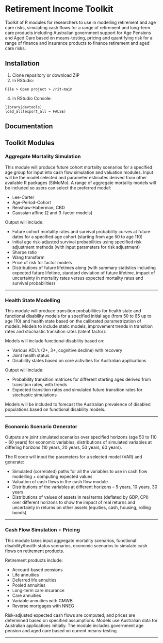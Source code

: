 # Retirement Income Toolkit

Toolkit of R modules for researchers to use in modelling retirement and age care risks, simulating cash flows for a range of retirement and long-term care products including Australian government support for Age Pensions and Aged Care based on means-testing, pricing and quantifying risk for a range of finance and insurance products to finance retirement and aged care risks.

## Installation

1. Clone repository or download ZIP 
2. In RStudio:
```
File > Open project > /rit-main
```
4. In RStudio Console: 
```
library(devtools)
load_all(export_all = FALSE)
```

## Documentation




## Toolkit Modules

### Aggregate Mortality Simulation
This module will produce future cohort mortality scenarios for a specified age group for input into cash flow simulation and valuation modules. Input will be the model selected and parameter estimates derived from other available R packages (StMoMo). 
A range of aggregate mortality models will be included so users can select the preferred model:
* Lee-Carter
* Age-Period-Cohort
* Renshaw-Haberman, CBD
* Gaussian affine (2 and 3-factor models)

Output will include:
* Future cohort mortality rates and survival probability curves at future dates for a specified age cohort (starting from age 50 to age 110) 
* Initial age risk-adjusted survival probabilities using specified risk adjustment methods (with input parameters for risk adjustment) 
* Sharpe ratio
* Wang transform
* Price of risk for factor models
* Distributions of future lifetimes along (with summary statistics including expected future lifetime, standard deviation of future lifetime, impact of uncertainty in mortality rates versus expected mortality rates and survival probabilities)

---- 
### Health State Modelling 

This module will produce transition probabilities for health state and functional disability models for a specified initial age (from 50 to 65 up to age 110) and health state based on the calibrated parametrization of models. Models to include static models, improvement trends in transition rates and stochastic transition rates (latent factor). 

Models will include functional disability based on:
* Various ADL’s (2+, 3+, cognitive decline) with recovery
* Joint health status 
* Disability states based on core activities for Australian applications

Output will include:
* Probability transition matrices for different starting ages derived from transition rates, with trends
* Expected transition rates and simulated future transition rates for stochastic simulations

Models will be included to forecast the Australian prevalence of disabled populations based on functional disability models.

----
### Economic Scenario Generator
Outputs are joint simulated scenarios over specified horizons (age 50 to 110 – 60 years) for economic variables, distributions of simulated variables at differing horizons (10 years, 20 years, 50 years, 60 years). 

The R code will input the parameters for a selected model (VAR) and generate: 
* Simulated (correlated) paths for all the variables to use in cash flow modelling + computing expected values
* Valuation of cash flows in the cash flow module
* Distributions of the variables at different horizons – 5 years, 10 years, 30 years
* Distributions of values of assets in real terms (deflated by GDP, CPI) over different horizons to show the impact of real returns and uncertainty in returns on other assets (equities, cash, housing, rolling bonds).

----
### Cash Flow Simulation + Pricing
This module takes input aggregate mortality scenarios, functional disability/health status scenarios, economic scenarios to simulate cash flows on retirement products.

Retirement products include:
* Account-based pensions
* Life annuities
* Deferred life annuities
* Pooled annuities
* Long-term care insurance
* Care annuities
* Variable annuities with GMWB
* Reverse mortgages with NNEG

Risk-adjusted expected cash flows are computed, and prices are determined based on specified assumptions. Models use Australian data for Australian applications initially. The module includes government age pension and aged care based on current means-testing.

----
